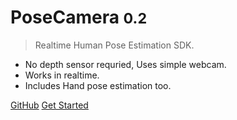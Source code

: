 <!-- _coverpage.md -->

# PoseCamera <small>0.2</small>

> Realtime Human Pose Estimation SDK.

- No depth sensor requried, Uses simple webcam.
- Works in realtime.
- Includes Hand pose estimation too.

[GitHub](https://github.com/Wonder-Tree/PoseCamera)
[Get Started](#introduction)
